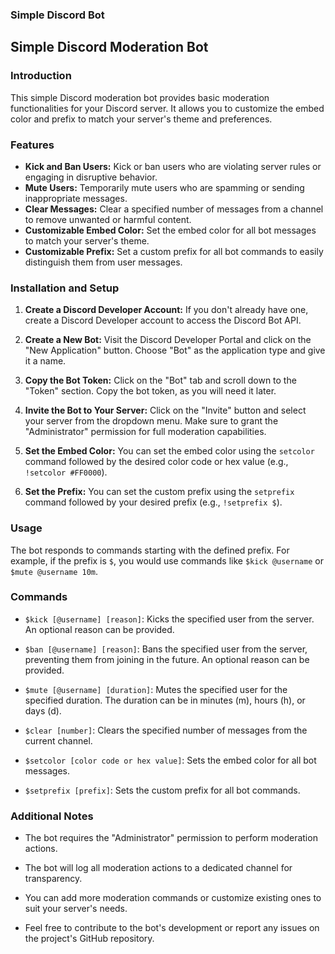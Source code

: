 ### Simple Discord Bot

## Simple Discord Moderation Bot

### Introduction

This simple Discord moderation bot provides basic moderation functionalities for your Discord server. It allows you to customize the embed color and prefix to match your server's theme and preferences.

### Features

* **Kick and Ban Users:** Kick or ban users who are violating server rules or engaging in disruptive behavior.
* **Mute Users:** Temporarily mute users who are spamming or sending inappropriate messages.
* **Clear Messages:** Clear a specified number of messages from a channel to remove unwanted or harmful content.
* **Customizable Embed Color:** Set the embed color for all bot messages to match your server's theme.
* **Customizable Prefix:** Set a custom prefix for all bot commands to easily distinguish them from user messages.

### Installation and Setup

1. **Create a Discord Developer Account:** If you don't already have one, create a Discord Developer account to access the Discord Bot API.

2. **Create a New Bot:** Visit the Discord Developer Portal and click on the "New Application" button. Choose "Bot" as the application type and give it a name.

3. **Copy the Bot Token:** Click on the "Bot" tab and scroll down to the "Token" section. Copy the bot token, as you will need it later.

4. **Invite the Bot to Your Server:** Click on the "Invite" button and select your server from the dropdown menu. Make sure to grant the "Administrator" permission for full moderation capabilities.

5. **Set the Embed Color:** You can set the embed color using the `setcolor` command followed by the desired color code or hex value (e.g., `!setcolor #FF0000`).

6. **Set the Prefix:** You can set the custom prefix using the `setprefix` command followed by your desired prefix (e.g., `!setprefix $`).

### Usage

The bot responds to commands starting with the defined prefix. For example, if the prefix is `$`, you would use commands like `$kick @username` or `$mute @username 10m`.

### Commands

* `$kick [@username] [reason]`: Kicks the specified user from the server. An optional reason can be provided.

* `$ban [@username] [reason]`: Bans the specified user from the server, preventing them from joining in the future. An optional reason can be provided.

* `$mute [@username] [duration]`: Mutes the specified user for the specified duration. The duration can be in minutes (m), hours (h), or days (d).

* `$clear [number]`: Clears the specified number of messages from the current channel.

* `$setcolor [color code or hex value]`: Sets the embed color for all bot messages.

* `$setprefix [prefix]`: Sets the custom prefix for all bot commands.

### Additional Notes

* The bot requires the "Administrator" permission to perform moderation actions.

* The bot will log all moderation actions to a dedicated channel for transparency.

* You can add more moderation commands or customize existing ones to suit your server's needs.

* Feel free to contribute to the bot's development or report any issues on the project's GitHub repository.
